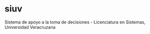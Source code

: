 siuv
====

Sistema de apoyo a la toma de decisiones - Licenciatura en Sistemas, Universidad Veracruzana

